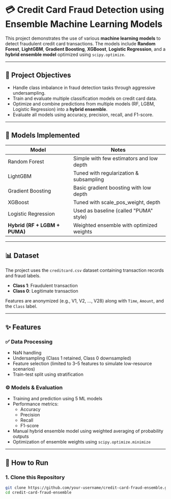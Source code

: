 # 💳 Credit Card Fraud Detection using Ensemble Machine Learning Models

This project demonstrates the use of various **machine learning models** to detect fraudulent credit card transactions. The models include **Random Forest**, **LightGBM**, **Gradient Boosting**, **XGBoost**, **Logistic Regression**, and a **hybrid ensemble model** optimized using `scipy.optimize`.

---

## 📌 Project Objectives

- Handle class imbalance in fraud detection tasks through aggressive undersampling.
- Train and evaluate multiple classification models on credit card data.
- Optimize and combine predictions from multiple models (RF, LGBM, Logistic Regression) into a **hybrid ensemble**.
- Evaluate all models using accuracy, precision, recall, and F1-score.

---

## 🧠 Models Implemented

| Model                  | Notes                                  |
|------------------------|----------------------------------------|
| Random Forest          | Simple with few estimators and low depth |
| LightGBM               | Tuned with regularization & subsampling |
| Gradient Boosting      | Basic gradient boosting with low depth |
| XGBoost                | Tuned with scale_pos_weight, depth     |
| Logistic Regression    | Used as baseline (called "PUMA" style) |
| **Hybrid (RF + LGBM + PUMA)** | Weighted ensemble with optimized weights |

---

## 📊 Dataset

The project uses the `creditcard.csv` dataset containing transaction records and fraud labels.

- **Class 1**: Fraudulent transaction  
- **Class 0**: Legitimate transaction  

Features are anonymized (e.g., V1, V2, ..., V28) along with `Time`, `Amount`, and the `Class` label.

---

## ✨ Features

### ✅ Data Processing
- NaN handling
- Undersampling (Class 1 retained, Class 0 downsampled)
- Feature selection (limited to 3–5 features to simulate low-resource scenarios)
- Train-test split using stratification

### ⚙️ Models & Evaluation
- Training and prediction using 5 ML models
- Performance metrics:
  - Accuracy
  - Precision
  - Recall
  - F1-score
- Manual hybrid ensemble model using weighted averaging of probability outputs
- Optimization of ensemble weights using `scipy.optimize.minimize`

---

## 🚀 How to Run

### 1. Clone this Repository
```bash
git clone https://github.com/your-username/credit-card-fraud-ensemble.git
cd credit-card-fraud-ensemble
